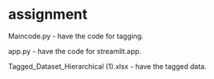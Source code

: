 # assignment

Maincode.py - have the code for tagging.

app.py - have the code for streamlit.app.

Tagged_Dataset_Hierarchical (1).xlsx - have the tagged data.
